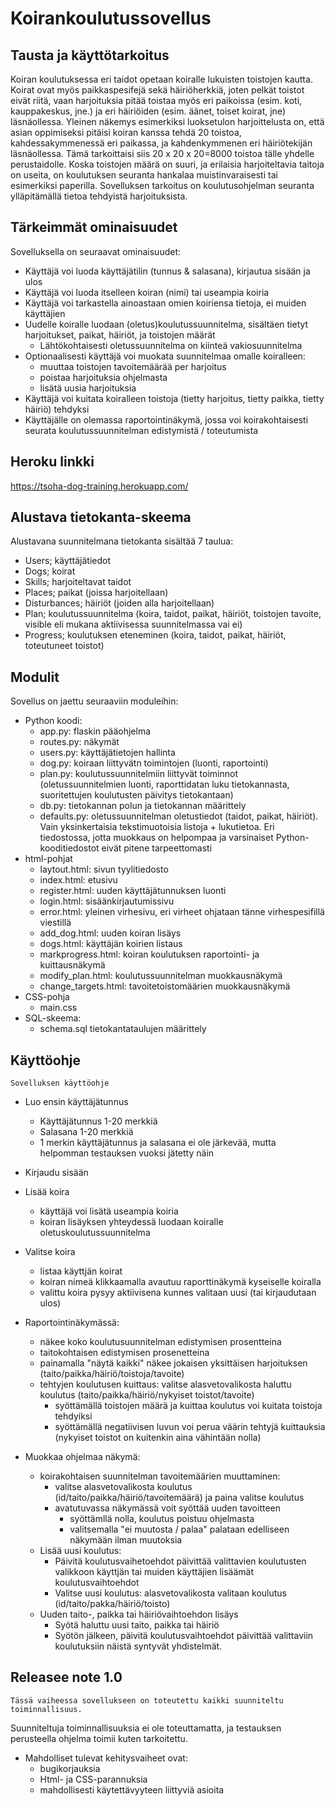 # Koirankoulutussovellus #

## Tausta ja käyttötarkoitus ##

Koiran koulutuksessa eri taidot opetaan koiralle lukuisten toistojen kautta. Koirat ovat myös paikkaspesifejä sekä häiriöherkkiä, joten pelkät toistot eivät riitä, vaan harjoituksia pitää toistaa myös eri paikoissa (esim. koti, kauppakeskus, jne.) ja eri häiriöiden (esim. äänet, toiset koirat, jne) läsnäollessa. Yleinen näkemys esimerkiksi luoksetulon harjoittelusta on, että asian oppimiseksi pitäisi koiran kanssa tehdä 20 toistoa, kahdessakymmenessä eri paikassa, ja kahdenkymmenen eri häiriötekijän läsnäollessa. Tämä tarkoittaisi siis 20 x 20 x 20=8000 toistoa tälle yhdelle perustaidolle. Koska toistojen määrä on suuri, ja erilaisia harjoiteltavia taitoja on useita, on koulutuksen seuranta hankalaa muistinvaraisesti tai esimerkiksi paperilla. Sovelluksen tarkoitus on koulutusohjelman seuranta ylläpitämällä tietoa tehdyistä harjoituksista. 

## Tärkeimmät ominaisuudet ##
Sovelluksella on seuraavat ominaisuudet:
  * Käyttäjä voi luoda käyttäjätilin (tunnus & salasana), kirjautua sisään ja ulos
  * Käyttäjä voi luoda itselleen koiran (nimi) tai useampia koiria
  * Käyttäjä voi tarkastella ainoastaan omien koiriensa tietoja, ei muiden käyttäjien
  * Uudelle koiralle luodaan (oletus)koulutussuunnitelma, sisältäen tietyt harjoitukset, paikat, häiriöt, ja toistojen määrät
	* Lähtökohtaisesti oletussuunnitelma on kiinteä vakiosuunnitelma
  * Optionaalisesti käyttäjä voi muokata suunnitelmaa omalle koiralleen:
    * muuttaa toistojen tavoitemäärää per harjoitus
    * poistaa harjoituksia ohjelmasta
    * lisätä uusia harjoituksia
  * Käyttäjä voi kuitata koiralleen toistoja (tietty harjoitus, tietty paikka, tietty häiriö) tehdyksi
  * Käyttäjälle on olemassa raportointinäkymä, jossa voi koirakohtaisesti seurata koulutussuunnitelman edistymistä / toteutumista


## Heroku linkki ##
https://tsoha-dog-training.herokuapp.com/ 

## Alustava tietokanta-skeema ##
Alustavana suunnitelmana tietokanta sisältää 7 taulua:
  * Users; käyttäjätiedot
  * Dogs; koirat
  * Skills; harjoiteltavat taidot
  * Places; paikat (joissa harjoitellaan)
  * Disturbances; häiriöt (joiden alla harjoitellaan)
  * Plan; koulutussuunnitelma (koira, taidot, paikat, häiriöt, toistojen tavoite, visible eli mukana aktiivisessa suunnitelmassa vai ei)
  * Progress; koulutuksen eteneminen (koira, taidot, paikat, häiriöt, toteutuneet toistot)
  
## Modulit
Sovellus on jaettu seuraaviin moduleihin:
  * Python koodi: 
    * app.py: flaskin pääohjelma
    * routes.py: näkymät
    * users.py: käyttäjätietojen hallinta
    * dog.py: koiraan liittyvätn toimintojen (luonti, raportointi) 
    * plan.py: koulutussuunnitelmiin liittyvät toiminnot (oletussuunnitelmien luonti, raporttidatan luku tietokannasta, suoritettujen koulutusten päivitys tietokantaan)
    * db.py: tietokannan polun ja tietokannan määrittely
    * defaults.py: oletussuunnitelman oletustiedot (taidot, paikat, häiriöt). Vain yksinkertaisia tekstimuotoisia listoja + lukutietoa. Eri tiedostossa, jotta muokkaus on helpompaa ja varsinaiset Python-kooditiedostot eivät pitene tarpeettomasti
  * html-pohjat
    * laytout.html: sivun tyylitiedosto
    * index.html: etusivu
    * register.html: uuden käyttäjätunnuksen luonti
    * login.html: sisäänkirjautumissivu
    * error.html: yleinen virhesivu, eri virheet ohjataan tänne virhespesifillä viestillä
    * add_dog.html: uuden koiran lisäys
    * dogs.html: käyttäjän koirien listaus
    * markprogress.html: koiran koulutuksen raportointi- ja kuittausnäkymä 
    * modify_plan.html: koulutussuunnitelman muokkausnäkymä
    * change_targets.html: tavoitetoistomäärien muokkausnäkymä
  * CSS-pohja
    * main.css
  * SQL-skeema:
    * schema.sql tietokantataulujen määrittely
  


## Käyttöohje
	Sovelluksen käyttöohje
  * Luo ensin käyttäjätunnus 
    * Käyttäjätunnus 1-20 merkkiä
    * Salasana 1-20 merkkiä
    * 1 merkin käyttäjätunnus ja salasana ei ole järkevää, mutta helpomman testauksen vuoksi jätetty näin

  * Kirjaudu sisään

  * Lisää koira
    * käyttäjä voi lisätä useampia koiria
    * koiran lisäyksen yhteydessä luodaan koiralle oletuskoulutussuunnitelma

* Valitse koira
    * listaa käyttjän koirat
    * koiran nimeä klikkaamalla avautuu raporttinäkymä kyseiselle koiralla
    * valittu koira pysyy aktiivisena kunnes valitaan uusi (tai kirjaudutaan ulos)

* Raportointinäkymässä:
    * näkee koko koulutusuunnitelman edistymisen prosentteina
    * taitokohtaisen edistymisen prosenetteina
    * painamalla "näytä kaikki" näkee jokaisen yksittäisen harjoituksen (taito/paikka/häiriö/toistoja/tavoite)
    * tehtyjen koulutusen kuittaus: valitse alasvetovalikosta haluttu koulutus (taito/paikka/häiriö/nykyiset toistot/tavoite)
      * syöttämällä toistojen määrä ja kuittaa koulutus voi kuitata toistoja tehdyiksi
      * syöttämällä negatiivisen luvun voi perua väärin tehtyjä kuittauksia (nykyiset toistot on kuitenkin aina vähintään nolla)

* Muokkaa ohjelmaa näkymä:
  * koirakohtaisen suunnitelman tavoitemäärien muuttaminen: 
    * valitse alasvetovalikosta koulutus (id/taito/paikka/häiriö/tavoitemäärä) ja paina valitse koulutus
    * avatutuvassa näkymässä voit syöttää uuden tavoitteen
      * syöttämllä nolla, koulutus poistuu ohjelmasta
      * valitsemalla "ei muutosta / palaa" palataan edelliseen näkymään ilman muutoksia
  * Lisää uusi koulutus:
    * Päivitä koulutusvaihetoehdot päivittää valittavien koulutusten valikkoon käyttjän tai muiden käyttäjien lisäämät koulutusvaihtoehdot
    * Valitse uusi koulutus: alasvetovalikosta valitaan koulutus (id/taito/pakka/häiriö/toisto)
  * Uuden taito-, paikka tai häiriövaihtoehdon lisäys
    * Syötä haluttu uusi taito, paikka tai häiriö
    * Syötön jälkeen, päivitä koulutusvaihtoehdot päivittää valittaviin koulutuksiin näistä syntyvät yhdistelmät.

	
	
## Releasee note 1.0 

	Tässä vaiheessa sovellukseen on toteutettu kaikki suunniteltu toiminnallisuus. 

Suunniteltuja toiminnallisuuksia ei ole toteuttamatta, ja testauksen perusteella ohjelma toimii kuten tarkoitettu. 
  * Mahdolliset tulevat kehitysvaiheet ovat:
    * bugikorjauksia
    * Html- ja CSS-parannuksia
    * mahdollisesti käytettävyyteen liittyviä asioita
	

